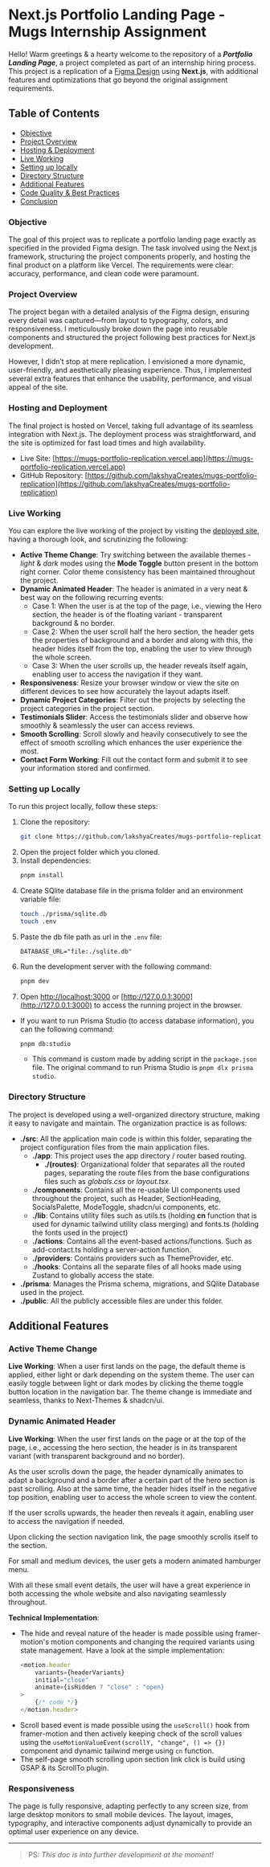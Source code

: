 # Next.js Portfolio Landing Page - Mugs Internship Assignment

Hello! Warm greetings & a hearty welcome to the repository of a **_Portfolio Landing Page_**, a project completed as part of an internship hiring process. This project is a replication of a [Figma Design](<https://www.figma.com/design/G3JZiOjVIultGuheCZ3uqR/Personal-Portfolio-Landing-Page-For-Free-(Community)>) using **Next.js**, with additional features and optimizations that go beyond the original assignment requirements.

## Table of Contents

-   [Objective](#objective)
-   [Project Overview](#project-overview)
-   [Hosting & Deployment](#hosting-and-deployment)
-   [Live Working](#live-working)
-   [Setting up locally](#setting-up-locally)
-   [Directory Structure](#directory-structure)
-   [Additional Features](#additional-features)
-   [Code Quality & Best Practices]()
-   [Conclusion]()

### Objective

The goal of this project was to replicate a portfolio landing page exactly as specified in the provided Figma design. The task involved using the Next.js framework, structuring the project components properly, and hosting the final product on a platform like Vercel. The requirements were clear: accuracy, performance, and clean code were paramount.

### Project Overview

The project began with a detailed analysis of the Figma design, ensuring every detail was captured—from layout to typography, colors, and responsiveness. I meticulously broke down the page into reusable components and structured the project following best practices for Next.js development.

However, I didn’t stop at mere replication. I envisioned a more dynamic, user-friendly, and aesthetically pleasing experience. Thus, I implemented several extra features that enhance the usability, performance, and visual appeal of the site.

### Hosting and Deployment

The final project is hosted on Vercel, taking full advantage of its seamless integration with Next.js. The deployment process was straightforward, and the site is optimized for fast load times and high availability.

-   Live Site: [https://mugs-portfolio-replication.vercel.app](https://mugs-portfolio-replication.vercel.app)
-   GitHub Repository: [https://github.com/lakshyaCreates/mugs-portfolio-replication](https://github.com/lakshyaCreates/mugs-portfolio-replication)

### Live Working

You can explore the live working of the project by visiting the [deployed site](https://mugs-portfolio-replication.vercel.app), having a thorough look, and scrutinizing the following:

-   **Active Theme Change**: Try switching between the available themes - _light_ & _dark_ modes using the **Mode Toggle** button present in the bottom right corner. Color theme consistency has been maintained throughout the project.
-   **Dynamic Animated Header**: The header is animated in a very neat & best way on the following recurring events:
    -   Case 1: When the user is at the top of the page, i.e., viewing the Hero section, the header is of the floating variant - transparent background & no border.
    -   Case 2: When the user scroll half the hero section, the header gets the properties of background and a border and along with this, the header hides itself from the top, enabling the user to view through the whole screen.
    -   Case 3: When the user scrolls up, the header reveals itself again, enabling user to access the navigation if they want.
-   **Responsiveness**: Resize your browser window or view the site on different devices to see how accurately the layout adapts itself.
-   **Dynamic Project Categories**: Filter out the projects by selecting the project categories in the project section.
-   **Testimonials Slider**: Access the testimonials slider and observe how smoothly & seamlessly the user can access reviews.
-   **Smooth Scrolling**: Scroll slowly and heavily consecutively to see the effect of smooth scrolling which enhances the user experience the most.
-   **Contact Form Working**: Fill out the contact form and submit it to see your information stored and confirmed.

### Setting up Locally

To run this project locally, follow these steps:

1. Clone the repository:
    ```bash
    git clone https://github.com/lakshyaCreates/mugs-portfolio-replication.git
    ```
2. Open the project folder which you cloned.
3. Install dependencies:
    ```bash
    pnpm install
    ```
4. Create SQlite database file in the prisma folder and an environment variable file:
    ```bash
    touch ./prisma/sqlite.db
    touch .env
    ```
5. Paste the db file path as url in the `.env` file:
    ```
    DATABASE_URL="file:./sqlite.db"
    ```
6. Run the development server with the following command:
    ```bash
    pnpm dev
    ```
7. Open [http://localhost:3000](http://localhost:3000) or [http://127.0.0.1:3000](http://127.0.0.1:3000) to access the running project in the browser.

-   If you want to run Prisma Studio (to access database information), you can the following command:
    ```bash
    pnpm db:studio
    ```
    -   This command is custom made by adding script in the `package.json` file. The original command to run Prisma Studio is `pnpm dlx prisma studio`.

### Directory Structure

The project is developed using a well-organized directory structure, making it easy to navigate and maintain. The organization practice is as follows:

-   **./src**: All the application main code is within this folder, separating the project configuration files from the main application files.
    -   **./app**: This project uses the app directory / router based routing.
        -   **./(routes)**: Organizational folder that separates all the routed pages, separating the route files from the base configurations files such as _globals.css_ or _layout.tsx_.
    -   **./components**: Contains all the re-usable UI components used throughout the project, such as Header, SectionHeading, SocialsPalette, ModeToggle, shadcn/ui components, etc.
    -   **./lib**: Contains utility files such as utils.ts (holding **cn** function that is used for dynamic tailwind utility class merging) and fonts.ts (holding the fonts used in the project)
    -   **./actions**: Contains all the event-based actions/functions. Such as add-contact.ts holding a server-action function.
    -   **./providers**: Contains providers such as ThemeProvider, etc.
    -   **./hooks**: Contains all the separate files of all hooks made using Zustand to globally access the state.
-   **./prisma**: Manages the Prisma schema, migrations, and SQlite Database used in the project.
-   **./public**: All the publicly accessible files are under this folder.

## Additional Features

### Active Theme Change

**Live Working**: When a user first lands on the page, the default theme is applied, either light or dark depending on the system theme. The user can easily toggle between light or dark modes by clicking the theme toggle button location in the navigation bar. The theme change is immediate and seamless, thanks to Next-Themes & shadcn/ui.

### Dynamic Animated Header

**Live Working**: When the user first lands on the page or at the top of the page, i.e., accessing the hero section, the header is in its transparent variant (with transparent background and no border).

As the user scrolls down the page, the header dynamically animates to adapt a background and a border after a certain part of the hero section is past scrolling. Also at the same time, the header hides itself in the negative top position, enabling user to access the whole screen to view the content.

If the user scrolls upwards, the header then reveals it again, enabling user to access the navigation if needed.

Upon clicking the section navigation link, the page smoothly scrolls itself to the section.

For small and medium devices, the user gets a modern animated hamburger menu.

With all these small event details, the user will have a great experience in both accessing the whole website and also navigating seamlessly throughout.

**Technical Implementation**:

-   The hide and reveal nature of the header is made possible using framer-motion's motion components and changing the required variants using state management. Have a look at the simple implementation:
    ```typescript
    <motion.header
    	variants={headerVariants}
    	initial="close"
    	animate={isHidden ? "close" : "open}
    >
    	{/* code */}
    </motion.header>
    ```
-   Scroll based event is made possible using the `useScroll()` hook from framer-motion and then actively keeping check of the scroll values using the `useMotionValueEvent(scrollY, "change", () => {})` component and dynamic tailwind merge using `cn` function.
-   The self-page smooth scrolling upon section link click is build using GSAP & its ScrollTo plugin.

### Responsiveness

The page is fully responsive, adapting perfectly to any screen size, from large desktop monitors to small mobile devices. The layout, images, typography, and interactive components adjust dynamically to provide an optimal user experience on any device.

---

> PS: _This doc is into further development at the moment!_
